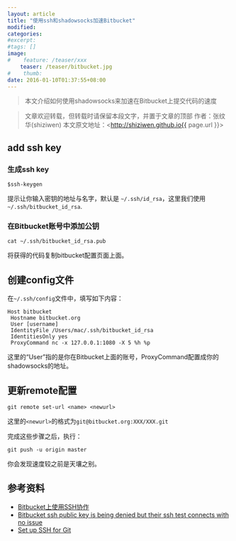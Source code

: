 ```yaml
---
layout: article
title: "使用ssh和shadowsocks加速Bitbucket"
modified:
categories: 
#excerpt:
#tags: []
image:
#    feature: /teaser/xxx
    teaser: /teaser/bitbucket.jpg
#    thumb:
date: 2016-01-10T01:37:55+08:00
---
```


> 本文介绍如何使用shadowsocks来加速在Bitbucket上提交代码的速度

> 文章欢迎转载，但转载时请保留本段文字，并置于文章的顶部
> 作者：张纹华(shiziwen)
> 本文原文地址：<http://shiziwen.github.io{{ page.url }}>


## add ssh key
### 生成ssh key
```
$ssh-keygen
```
提示让你输入密钥的地址与名字，默认是 ```~/.ssh/id_rsa```，这里我们使用 ```~/.ssh/bitbucket_id_rsa```.

### 在Bitbucket账号中添加公钥
```
cat ~/.ssh/bitbucket_id_rsa.pub
```
将获得的代码复制bitbucket配置页面上面。


## 创建config文件
在```~/.ssh/config```文件中，填写如下内容：

```
Host bitbucket
 Hostname bitbucket.org
 User [username]
 IdentityFile /Users/mac/.ssh/bitbucket_id_rsa
 IdentitiesOnly yes
 ProxyCommand nc -x 127.0.0.1:1080 -X 5 %h %p
```
这里的“User”指的是你在Bitbucket上面的账号，ProxyCommand配置成你的shadowsocks的地址。

## 更新remote配置
```
git remote set-url <name> <newurl>
```
这里的```<newurl>```的格式为```git@bitbucket.org:XXX/XXX.git```

完成这些步骤之后，执行：

```
git push -u origin master
```

你会发现速度较之前是天壤之别。


## 参考资料
* [Bitbucket上使用SSH协作](http://www.cnblogs.com/boychenney/archive/2013/04/09/bitbucket_collaboration_with_ssh.html)
* [Bitbucket ssh public key is being denied but their ssh test connects with no issue](http://stackoverflow.com/questions/31660263/bitbucket-ssh-public-key-is-being-denied-but-their-ssh-test-connects-with-no-iss)
* [Set up SSH for Git](https://confluence.atlassian.com/bitbucket/set-up-ssh-for-git-728138079.html)
